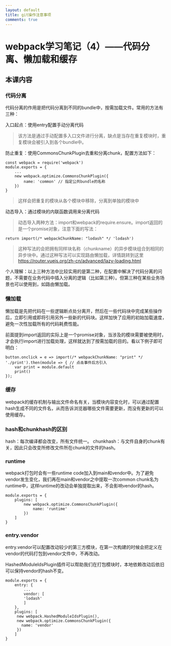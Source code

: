 ```yaml
---
layout: default
title: git操作注意事项
comments: true
---
```


# webpack学习笔记（4）——代码分离、懒加载和缓存

## 本课内容

### 代码分离

代码分离的作用是把代码分离到不同的bundle中，按需加载文件。常用的方法有三种：

入口起点：使用entry配置手动分离代码
>该方法是通过手动配置多入口文件进行分离，缺点是当存在重复模块时，重复模块会被引入到各个bundle中。

防止重复：使用CommonsChunkPlugin去重和分离chunk，配置方法如下：

```
const webpack = require('webpack')
module.exports = {
	...
	new webpack.optimize.CommonsChunkPlugin({
		name: 'common' // 指定公共bundle的名称
	})
}
```
>这样会把重复的模块从各个模块中移除，分离到单独的模块中

动态导入：通过模块的内联函数调用来分离代码

>动态导入两种方法：import和webpack的require.ensure。import返回的是一个promise对象，注意下面的写法：

```
return import(/* webpackChunkName: "lodash" */ 'lodash')
```

>这种写法的会把拥有同样块名称（chunkname）的异步模块组合到相同的异步块中。通过这种写法可以实现路由懒加载，详情跳转到这里
<https://router.vuejs.org/zh-cn/advanced/lazy-loading.html>


个人理解：以上三种方法中比较实用的是第二种，在配置中解决了代码分离的问题，不需要在业务代码中插入分离的逻辑（比如第三种）。但第三种在某些业务场景也可以使用到，如路由懒加载。

### 懒加载

懒加载是先把代码在一些逻辑断点处分离开，然后在一些代码块中完成某些操作后，立即引用或即将引用另外一些新的代码块。这样加快了应用的初始加载速度，避免一次性加载所有的代码耗费性能。

前面提到import返回的实际上是一个promise对象，当涉及的模块需要被使用时，才会执行import进行加载处理，这样就达到了按需加载的目的。看以下例子即可明白：

```
button.onclick = e => import(/* webpackChunkName: "print" */ './print').then(module => { // 点击事件后方引入
	var print = module.default
	print()
});
```

### 缓存

webpack的缓存机制与输出文件命名有关，当模块内容变化时，可以通过配置hash生成不同的文件名，从而告诉浏览器哪些文件需要更新，而没有更新的可以使用缓存。

### hash和chunkhash的区别

hash：每次编译都会改变，所有文件统一。
chunkhash：与文件自身的chunk有关，因此只会改变所修改文件所在chunk的文件的hash。

### runtime

webpack打包时会有一些runtime code加入到main和vendor中。为了避免vendor发生变化，我们再在main和vendor之中提取一次common chunk名为runtime中，这样runtime的改动会单独提取出来，不会影响vendor的hash。

```
module.exports = {
	plugins: [
		new webpack.optimize.CommonsChunkPlugin({
			name: 'runtime'
		})
	]
}
```

### entry.vendor

entry.vendor可以配置改动较少的第三方模块，在第一次构建的时候会把定义在vendor的代码打包到vendor文件中，不再改动。

HashedModuleIdsPlugin插件可以帮助我们在打包模块时，本地依赖改动后依旧可以保持vendor的hash不变。

```
module.exports = {
	entry: {
		...
		vendor: [
		'lodash'
		]
	},
	plugins: [
	 new webpack.HashedModuleIdsPlugin(),
	 new webpack.optimize.CommonsChunkPlugin({
	   name: 'vendor'
	 })
	]
}
```
